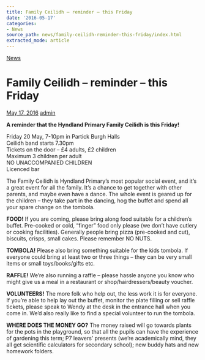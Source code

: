 ```yaml
---
title: Family Ceilidh – reminder – this Friday
date: '2016-05-17'
categories:
- News
source_path: news/family-ceilidh-reminder-this-friday/index.html
extracted_mode: article
---
```

[News](/news/)

# Family Ceilidh – reminder – this Friday

[May 17, 2016](/news/family-ceilidh-reminder-this-friday/) [admin](author/admin/)

**A reminder that the Hyndland Primary Family Ceilidh is this Friday!**

Friday 20 May, 7-10pm in Partick Burgh Halls  
Ceilidh band starts 7.30pm  
Tickets on the door – £4 adults, £2 children  
Maximum 3 children per adult  
NO UNACCOMPANIED CHILDREN  
Licenced bar

The Family Ceilidh is Hyndland Primary’s most popular social event, and it’s a great event for all the family. It’s a chance to get together with other parents, and maybe even have a dance. The whole event is geared up for the children – they take part in the dancing, hog the buffet and spend all your spare change on the tombola.

**FOOD!** If you are coming, please bring along food suitable for a children’s buffet. Pre-cooked or cold, “finger” food only please (we don’t have cutlery or cooking facilities). Generally people bring pizza (pre-cooked and cut), biscuits, crisps, small cakes. Please remember NO NUTS.

**TOMBOLA!** Please also bring something suitable for the kids tombola. If everyone could bring at least two or three things – they can be very small items or small toys/books/gifts etc.

**RAFFLE!** We’re also running a raffle – please hassle anyone you know who might give us a meal in a restaurant or shop/hairdressers/beauty voucher.

**VOLUNTEERS!** The more folk who help out, the less work it is for everyone. If you’re able to help lay out the buffet, monitor the plate filling or sell raffle tickets, please speak to Wendy at the desk in the entrance hall when you come in. We’d also really like to find a special volunteer to run the tombola.

**WHERE DOES THE MONEY GO?** The money raised will go towards plants for the pots in the playground, so that all the pupils can have the experience of gardening this term; P7 leavers’ presents (we’re academically mind, they all get scientific calculators for secondary school); new buddy hats and new homework folders.
